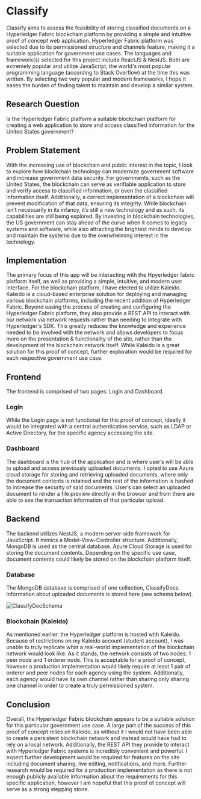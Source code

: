 # Classify
Classify aims to assess the feasibility of storing classified documents on a Hyperledger Fabric blockchain platform by providing a simple and intuitive proof of concept web application. Hyperledger Fabric platform was selected due to its permissioned structure and channels feature, making it a suitable application for government use cases. The languages and framework(s) selected for this project include ReactJS & NestJS. Both are extremely popular and utilize JavaScript, the world's most popular programming language (according to Stack Overflow) at the time this was written. By selecting two very popular and modern frameworks, I hope it eases the burden of finding talent to maintain and develop a similar system. 

## Research Question
Is the Hyperledger Fabric platform a suitable blockchain platform for creating a web application to store and access classified information for the United States government?

## Problem Statement
With the increasing use of blockchain and public interest in the topic, I look to explore how blockchain technology can modernize government software and increase government data security. For governments, such as the United States, the blockchain can serve as verifiable application to store and verify access to classified information, or even the classified information itself. Additionally, a correct implementation of a blockchain will prevent modification of that data, ensuring its integrity. While blockchain isn’t necessarily in its infancy, it’s still a new technology and as such, its capabilities are still being explored. By investing in blockchain technologies, the US government can stay ahead of the curve when it comes to legacy systems and software, while also attracting the brightest minds to develop and maintain the systems due to the overwhelming interest in the technology. 

## Implementation
The primary focus of this app will be interacting with the Hpyerledger fabric platform itself, as well as providing a simple, intuitive, and modern user interface. For the blockchain platform, I have elected to utilize Kaleido. Kaleido is a cloud-based enterprise solution for deploying and managing various blockchain platforms, including the recent addition of Hyperledger Fabric. Beyond easing the process of creating and configuring the Hyperledger Fabric platform, they also provide a REST API to interact with our network via network requests rather than needing to integrate with Hyperledger's SDK. This greatly reduces the knowledge and experience needed to be involved with the network and allows developers to focus more on the presentation & functionality of the site, rather than the development of the blockchain network itself. While Kaleido is a great solution for this proof of concept, further exploration would be required for each respective government use case.

## Frontend
The frontend is comprised of two pages: Login and Dashboard. 

### Login 
While the Login page is not functional for this proof of concept, ideally it would be integrated with a central authentication service, such as LDAP or Active Directory, for the specific agency accessing the site. 

### Dashboard
The dashboard is the hub of the application and is where user’s will be able to upload and access previously uploaded documents. I opted to use Azure cloud storage for storing and retrieving uploaded documents, where only the document contents is retained and the rest of the information is hashed to increase the security of said documents. User’s can select an uploaded document to render a file preview directly in the browser and from there are able to see the transaction information of that particular upload. 

## Backend
The backend utilizes NestJS, a modern server-side framework for JavaScript. It mimics a Model-View-Controller structure. Additionally, MongoDB is used as the central database. Azure Cloud Storage is used for storing the document contents. Depending on the specific use case, document contents could likely be stored on the blockchain platform itself.

### Database
The MongoDB database is comprised of one collection, ClassifyDocs. Information about uploaded documents is stored here (see schema below).

![ClassifyDocSchema](https://user-images.githubusercontent.com/21129955/162629571-995cb131-a5ef-40bc-9844-76901460d113.png)


### Blockchain (Kaleido)
As mentioned earlier, the Hyperledger platform is hosted with Kaleido. Because of restrictions on my Kaleido account (student account), I was unable to truly replicate what a real-world implementation of the blockchain network would look like. As it stands, the network consists of two nodes: 1 peer node and 1 orderer node. This is acceptable for a proof of concept, however a production implementation would likely require at least 1 pair of orderer and peer nodes for each agency using the system. Additionally, each agency would have its own channel rather than sharing only sharing one channel in order to create a truly permissioned system. 

## Conclusion
Overall, the Hyperledger Fabric blockchain appears to be a suitable solution for this particular government use case. A large part of the success of this proof of concept relies on Kaleido, as without it I would not have been able to create a persistent blockchain network and instead would have had to rely on a local network. Additionally, the REST API they provide to interact with Hyperledger Fabric systems is incredibly convenient and powerful. I expect further development would be required for features on the site including document sharing, live editing, notifications, and more. Further research would be required for a production implementation as there is not enough publicly available information about the requirements for this specific application, however I am hopeful that this proof of concept will serve as a strong stepping stone. 
